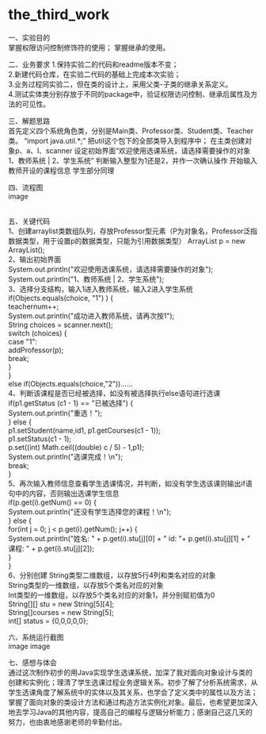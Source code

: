 # the_third_work
一、实验目的<br>
掌握权限访问控制修饰符的使用；  掌握继承的使用。

二、业务要求
1.保持实验二的代码和readme版本不变；<br>2.新建代码仓库，在实验二代码的基础上完成本次实验；<br>3.业务过程同实验二，但在类的设计上，采用父类-子类的继承关系定义。<br>4.测试实体类分别存放于不同的package中，验证权限访问控制、继承后属性及方法的可见性。

三、解题思路<br>
首先定义四个系统角色类，分别是Main类、Professor类、Student类、Teacher类。
“import java.util.*;” 把util这个包下的全部类导入到程序中；
在主类创建对象p、a、l、scanner
设定初始界面“欢迎使用选课系统，请选择需要操作的对象 1、教师系统 | 2、学生系统”
判断输入整型为1还是2，并作一次确认操作
开始输入教师开设的课程信息
学生部分同理

四、流程图<br>
image 

<br>五、关键代码<br>
1、创建arraylist类数组队列，存放Professor型元素（P为对象名，Professor泛指数据类型，用于设置p的数据类型，只能为引用数据类型）
ArrayList p = new ArrayList();<br>
2、输出初始界面<br>
System.out.println("欢迎使用选课系统，请选择需要操作的对象");<br>
System.out.println("1、教师系统 | 2、学生系统");<br>
3、选择分支结构，输入1进入教师系统，输入2进入学生系统<br>
if(Objects.equals(choice, "1") ) {<br>
teachernum++;<br>
System.out.println("成功进入教师系统，请再次按1");<br>
String choices = scanner.next();<br>
switch (choices) {<br>
case "1":<br>
addProfessor(p);<br>
break;<br>
}<br>
}<br>
else if(Objects.equals(choice,"2"))……<br>
4、判断该课程是否已经被选择，如没有被选择执行else语句进行选课<br>
if(p1.getStatus (c1 - 1) == "已被选择") {<br>
System.out.println("重选！");<br>
} else {<br>
p1.setStudent(name,id1, p1.getCourses(c1 - 1));<br>
p1.setStatus(c1 - 1);<br>
p.set((int) Math.ceil((double) c / 5) - 1,p1);<br>
System.out.println("选课完成！\n");<br>
break;<br>
}<br>
5、再次输入教师信息查看学生选课情况，并判断，如没有学生选该课则输出if语句中的内容，否则输出选课学生信息<br>
if(p.get(i).getNum() == 0) {<br>
System.out.println("还没有学生选择您的课程！\n");<br>
} else {<br>
for(int j = 0; j < p.get(i).getNum(); j++) {<br>
System.out.println("姓名: " + p.get(i).stu[j][0] + " id: "+ p.get(i).stu[j][1] + " 课程: " + p.get(i).stu[j][2]);<br>
}<br>
}<br>
6、分别创建 String类型二维数组，以存放5行4列和类名对应的对象<br>
String类型的一维数组，以存放5个类名对应的对象<br>
Int类型的一维数组，以存放5个类名对应的对象1，并分别赋初值为0<br>
String[][] stu = new String[5][4];<br>
String[]courses = new String[5];<br>
int[] status = {0,0,0,0,0};<br>

六、系统运行截图<br>
image image

七、感想与体会<br>
通过这次制作初步的用Java实现学生选课系统，加深了我对面向对象设计与类的创建和实例化；理清了学生选课过程业务逻辑关系。初步了解了分析系统需求，从学生选课角度了解系统中的实体以及其关系，也学会了定义类中的属性以及方法；掌握了面向对象的类设计方法和通过构造方法实例化对象。最后，也希望更加深入地去学习Java的其他内容，提高自己的编程与逻辑分析能力；感谢自己这几天的努力，也由衷地感谢老师的辛勤付出。
